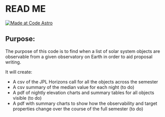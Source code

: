 # READ ME

[![Made at Code Astro](https://img.shields.io/badge/Made%20at-Code/Astro-blueviolet.svg)](https://semaphorep.github.io/codeastro/)


## Purpose:

The purpose of this code is to find when a list of solar system objects are observable from a given observatory on Earth in order to aid proposal writing.

It will create:
* A csv of the JPL Horizons call for all the objects across the semester
* A csv summary of the median value for each night (to do)
* A pdf of nightly elevation charts and summary tables for all objects visible (to do)
* A pdf with summary charts to show how the observability and target properties change over the course of the full semester (to do)
